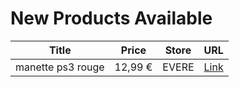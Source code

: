 # New Products Available

| Title | Price | Store | URL |
|---|---|---|---|
| manette ps3 rouge | 12,99 € | EVERE | [Link](https://www.cashconverters.be/fr/accessoires-jeux-video/844040-manette-ps3-rouge.html) |
